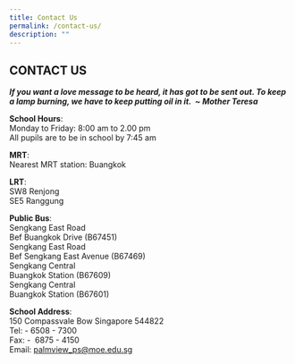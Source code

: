 ```yaml
---
title: Contact Us
permalink: /contact-us/
description: ""
---
```

## CONTACT US

_**If you want a love message to be heard, it has got to be sent out. To keep a lamp burning, we have to keep putting oil in it.  ~ Mother Teresa**_

**School Hours**: <br>
Monday to Friday: 8:00 am to 2.00 pm  
All pupils are to be in school by 7:45 am  

**MRT**:  
Nearest MRT station: Buangkok  
  
**LRT**: <br>
SW8 Renjong  
SE5 Ranggung  
  
**Public Bus**:  <br>
Sengkang East Road  
Bef Buangkok Drive (B67451)  
Sengkang East Road  
Bef Sengkang East Avenue (B67469)  
Sengkang Central  
Buangkok Station (B67609)  
Sengkang Central  
Buangkok Station (B67601)  
  
**School Address**: <br>
150 Compassvale Bow Singapore 544822  
Tel: - 6508 - 7300  
Fax: -  6875 - 4150  
Email: [palmview\_ps@moe.edu.sg](mailto:palmview_ps@moe.edu.sg)
